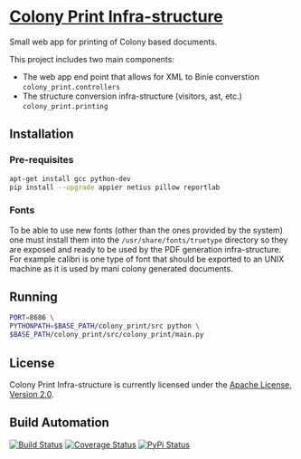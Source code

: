 # [Colony Print Infra-structure](http://colony_print.hive.pt)

Small web app for printing of Colony based documents.

This project includes two main components:

* The web app end point that allows for XML to Binie converstion `colony_print.controllers`
* The structure conversion infra-structure (visitors, ast, etc.) `colony_print.printing`

## Installation

### Pre-requisites

```bash
apt-get install gcc python-dev
pip install --upgrade appier netius pillow reportlab
```

### Fonts

To be able to use new fonts (other than the ones provided by the system) one must install them
into the `/usr/share/fonts/truetype` directory so they are exposed and ready to
be used by the PDF generation infra-structure. For example calibri is one type of font that should
be exported to an UNIX machine as it is used by mani colony generated documents.

## Running

```bash
PORT=8686 \
PYTHONPATH=$BASE_PATH/colony_print/src python \
$BASE_PATH/colony_print/src/colony_print/main.py
```

## License

Colony Print Infra-structure is currently licensed under the [Apache License, Version 2.0](http://www.apache.org/licenses/).

## Build Automation

[![Build Status](https://travis-ci.org/hivesolutions/colony_print.svg?branch=master)](https://travis-ci.org/hivesolutions/colony_print)
[![Coverage Status](https://coveralls.io/repos/hivesolutions/colony_print/badge.svg?branch=master)](https://coveralls.io/r/hivesolutions/colony_print?branch=master)
[![PyPi Status](https://img.shields.io/pypi/v/colony_print.svg)](https://pypi.python.org/pypi/colony_print)